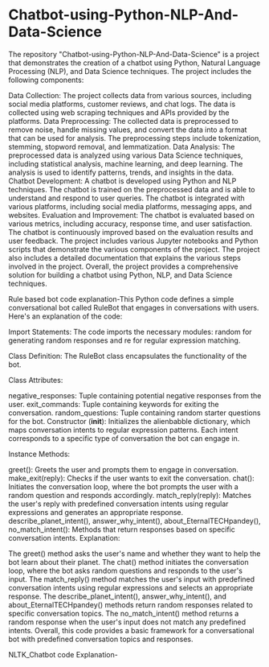 # Chatbot-using-Python-NLP-And-Data-Science
The repository "Chatbot-using-Python-NLP-And-Data-Science" is a project that demonstrates the creation of a chatbot using Python, Natural Language Processing (NLP), and Data Science techniques. The project includes the following components:

Data Collection: The project collects data from various sources, including social media platforms, customer reviews, and chat logs. The data is collected using web scraping techniques and APIs provided by the platforms.
Data Preprocessing: The collected data is preprocessed to remove noise, handle missing values, and convert the data into a format that can be used for analysis. The preprocessing steps include tokenization, stemming, stopword removal, and lemmatization.
Data Analysis: The preprocessed data is analyzed using various Data Science techniques, including statistical analysis, machine learning, and deep learning. The analysis is used to identify patterns, trends, and insights in the data.
Chatbot Development: A chatbot is developed using Python and NLP techniques. The chatbot is trained on the preprocessed data and is able to understand and respond to user queries. The chatbot is integrated with various platforms, including social media platforms, messaging apps, and websites.
Evaluation and Improvement: The chatbot is evaluated based on various metrics, including accuracy, response time, and user satisfaction. The chatbot is continuously improved based on the evaluation results and user feedback.
The project includes various Jupyter notebooks and Python scripts that demonstrate the various components of the project. The project also includes a detailed documentation that explains the various steps involved in the project. Overall, the project provides a comprehensive solution for building a chatbot using Python, NLP, and Data Science techniques.

Rule based bot code explanation-This Python code defines a simple conversational bot called RuleBot that engages in conversations with users. Here's an explanation of the code:

Import Statements: The code imports the necessary modules: random for generating random responses and re for regular expression matching.

Class Definition: The RuleBot class encapsulates the functionality of the bot.

Class Attributes:

negative_responses: Tuple containing potential negative responses from the user.
exit_commands: Tuple containing keywords for exiting the conversation.
random_questions: Tuple containing random starter questions for the bot.
Constructor (__init__): Initializes the alienbabble dictionary, which maps conversation intents to regular expression patterns. Each intent corresponds to a specific type of conversation the bot can engage in.

Instance Methods:

greet(): Greets the user and prompts them to engage in conversation.
make_exit(reply): Checks if the user wants to exit the conversation.
chat(): Initiates the conversation loop, where the bot prompts the user with a random question and responds accordingly.
match_reply(reply): Matches the user's reply with predefined conversation intents using regular expressions and generates an appropriate response.
describe_planet_intent(), answer_why_intent(), about_EternalTECHpandey(), no_match_intent(): Methods that return responses based on specific conversation intents.
Explanation:

The greet() method asks the user's name and whether they want to help the bot learn about their planet.
The chat() method initiates the conversation loop, where the bot asks random questions and responds to the user's input.
The match_reply() method matches the user's input with predefined conversation intents using regular expressions and selects an appropriate response.
The describe_planet_intent(), answer_why_intent(), and about_EternalTECHpandey() methods return random responses related to specific conversation topics.
The no_match_intent() method returns a random response when the user's input does not match any predefined intents.
Overall, this code provides a basic framework for a conversational bot with predefined conversation topics and responses.


NLTK_Chatbot code Explanation-

